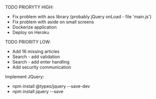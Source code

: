 TODO PRIORYTY HIGH:
* Fix problem with aos library (probably jQuery onLoad - file 'main.js')
* Fix problem with aside on small screens
* Dockerize application
* Deploy on Heroku

TODO PRIORITY LOW:
* Add 16 missing articles
* Search - add validation
* Search - add enter handling
* Add security communication

Implement JQuery:
* npm install @types/jquery --save-dev
* npm install jquery --save